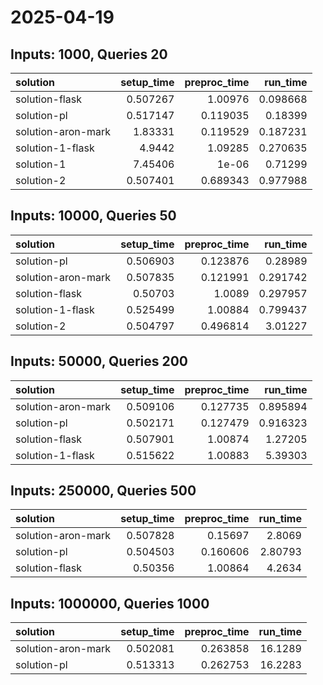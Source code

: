 # 2025-04-19

## Inputs: 1000, Queries 20

| solution           |   setup_time |   preproc_time |   run_time |
|:-------------------|-------------:|---------------:|-----------:|
| solution-flask     |     0.507267 |       1.00976  |   0.098668 |
| solution-pl        |     0.517147 |       0.119035 |   0.18399  |
| solution-aron-mark |     1.83331  |       0.119529 |   0.187231 |
| solution-1-flask   |     4.9442   |       1.09285  |   0.270635 |
| solution-1         |     7.45406  |       1e-06    |   0.71299  |
| solution-2         |     0.507401 |       0.689343 |   0.977988 |

## Inputs: 10000, Queries 50

| solution           |   setup_time |   preproc_time |   run_time |
|:-------------------|-------------:|---------------:|-----------:|
| solution-pl        |     0.506903 |       0.123876 |   0.28989  |
| solution-aron-mark |     0.507835 |       0.121991 |   0.291742 |
| solution-flask     |     0.50703  |       1.0089   |   0.297957 |
| solution-1-flask   |     0.525499 |       1.00884  |   0.799437 |
| solution-2         |     0.504797 |       0.496814 |   3.01227  |

## Inputs: 50000, Queries 200

| solution           |   setup_time |   preproc_time |   run_time |
|:-------------------|-------------:|---------------:|-----------:|
| solution-aron-mark |     0.509106 |       0.127735 |   0.895894 |
| solution-pl        |     0.502171 |       0.127479 |   0.916323 |
| solution-flask     |     0.507901 |       1.00874  |   1.27205  |
| solution-1-flask   |     0.515622 |       1.00883  |   5.39303  |

## Inputs: 250000, Queries 500

| solution           |   setup_time |   preproc_time |   run_time |
|:-------------------|-------------:|---------------:|-----------:|
| solution-aron-mark |     0.507828 |       0.15697  |    2.8069  |
| solution-pl        |     0.504503 |       0.160606 |    2.80793 |
| solution-flask     |     0.50356  |       1.00864  |    4.2634  |

## Inputs: 1000000, Queries 1000

| solution           |   setup_time |   preproc_time |   run_time |
|:-------------------|-------------:|---------------:|-----------:|
| solution-aron-mark |     0.502081 |       0.263858 |    16.1289 |
| solution-pl        |     0.513313 |       0.262753 |    16.2283 |